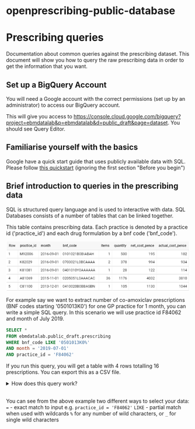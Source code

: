 # openprescribing-public-database

# Prescribing queries

Documentation about common queries against the prescribing dataset. This document will show you how to query the raw prescribing data in order to get the information that you want.

## Set up a BigQuery Account 


You will need a Google account with the correct permissions (set up by an administrator) to access our BigQuery account. 

This will give you access to https://console.cloud.google.com/bigquery?project=ebmdatalab&p=ebmdatalab&d=public_draft&page=dataset. You should see Query Editor. 

## Familiarise yourself with the basics

Google have a quick start guide that uses publicly available data with SQL. Please follow [this quickstart](https://cloud.google.com/bigquery/quickstart-web-ui) (ignoring the first section "Before you begin")

## Brief introduction to queries in the prescribing data

SQL is structured query language and is used to interactive with data. SQL Databases consists of a number of tables that can be linked together.

This table contains prescribing data. Each practice is denoted by a practice id ('practice_id') and each drug formulation by a bnf code ('bnf_code'). 

![image](public_snapshot.PNG)

For example say we want to extract number of co-amoxiclav prescriptions (BNF codes starting '0501013K0') for one GP practice for 1 month, you can write a simple SQL query. In this scenario we will use practice id F84062 and month of July 2019. 

```sql
SELECT *
FROM ebmdatalab.public_draft.prescribing
WHERE bnf_code LIKE '0501013K0%'
AND month = '2019-07-01'
AND practice_id = 'F84062'
```

If you run this query, you will get a table with 4 rows totalling 16 prescriptions. You can export this as a CSV file. 

<details>
  
<summary>How does this query work? </summary>

<br>
Let's explore what we did:
<br>

```sql
SELECT *   <--- this selects all answers 

FROM ebmdatalab.public_draft.prescribing <--- this tells the query which tables to look at. In this case the prescribing table. 

WHERE bnf_code LIKE '0501013K0%' <---- this chooses a BNF code that starts with the code for co-amoxiclav. See below for more info. 

AND month = '2019-07-01' <---- this chooses the month. You have to select the first day of the month to get results as prescribing data is released monthly

AND practice_id = 'F84062' <---- this chooses the pratice. It needs to exactly fit the practice id

```
</details>

<br>

You can see from the above example two different ways to select your data:
`=` - exact match to input e.g. `practice_id = 'F84062'`
`LIKE` - partial match when used with wildcards `%` for any number of wild characters, or `_` for single wild characters 

